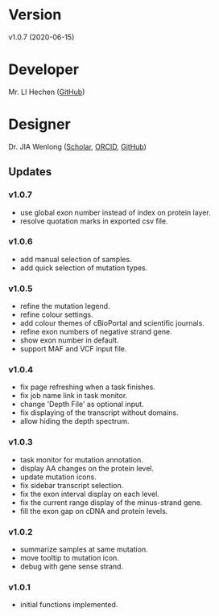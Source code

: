 # Version
v1.0.7 (2020-06-15)

# Developer
Mr. LI Hechen ([GitHub](https://github.com/lhc70000))

# Designer
Dr. JIA Wenlong ([Scholar](https://scholar.google.com.hk/citations?user=eupQCQEAAAAJ), [ORCID](https://orcid.org/0000-0002-7136-9919), [GitHub](https://github.com/Nobel-Justin))

## Updates

### v1.0.7
   - use global exon number instead of index on protein layer.
   - resolve quotation marks in exported csv file.

### v1.0.6
   - add manual selection of samples.
   - add quick selection of mutation types.

### v1.0.5
   - refine the mutation legend.
   - refine colour settings.
   - add colour themes of cBioPortal and scientific journals.
   - refine exon numbers of negative strand gene.
   - show exon number in default.
   - support MAF and VCF input file.

### v1.0.4
   - fix page refreshing when a task finishes.
   - fix job name link in task monitor.
   - change 'Depth File' as optional input.
   - fix displaying of the transcript without domains.
   - allow hiding the depth spectrum.

### v1.0.3
   - task monitor for mutation annotation.
   - display AA changes on the protein level.
   - update mutation icons.
   - fix sidebar transcript selection.
   - fix the exon interval display on each level.
   - fix the current range display of the minus-strand gene.
   - fill the exon gap on cDNA and protein levels.

### v1.0.2
   - summarize samples at same mutation.
   - move tooltip to mutation icon.
   - debug with gene sense strand.

### v1.0.1
   - initial functions implemented.
